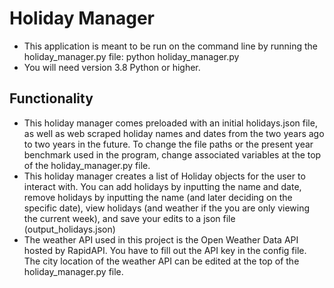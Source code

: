 # Holiday Manager
- This application is meant to be run on the command line by running the holiday_manager.py file: python holiday_manager.py
- You will need version 3.8 Python or higher.

## Functionality
- This holiday manager comes preloaded with an initial holidays.json file, as well as web scraped holiday names and dates from the two years ago to two years in the future. To change the file paths or the present year benchmark used in the program, change associated variables at the top of the holiday_manager.py file.
- This holiday manager creates a list of Holiday objects for the user to interact with. You can add holidays by inputting the name and date, remove holidays by inputting the name (and later deciding on the specific date), view holidays (and weather if the you are only viewing the current week), and save your edits to a json file (output_holidays.json)
- The weather API used in this project is the Open Weather Data API hosted by RapidAPI. You have to fill out the API key in the config file. The city location of the weather API can be edited at the top of the holiday_manager.py file.